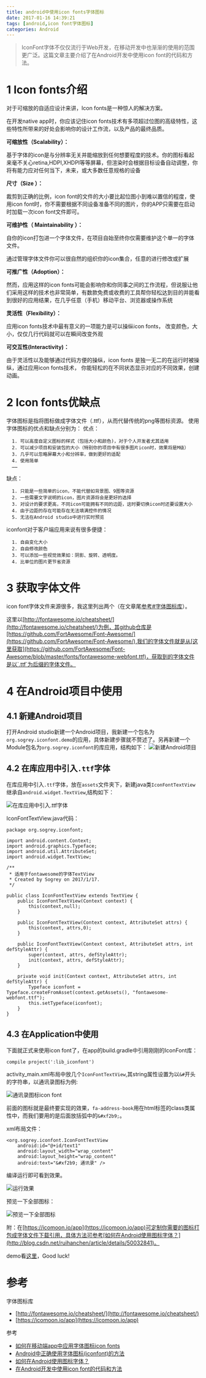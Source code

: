 ```yaml
---
title: android中使用icon fonts字体图标
date: 2017-01-16 14:39:21
tags: [android,icon font字体图标]
categories: Android
---
```


> IconFont字体不仅仅流行于Web开发，在移动开发中也渐渐的使用的范围更广泛。这篇文章主要介绍了在Android开发中使用icon font的代码和方法。

<!-- more -->
# 1 Icon fonts介绍

对于可缩放的自适应设计来讲，Icon fonts是一种惊人的解决方案。

在开发native app时，你应该记住icon fonts技术有多项超过位图的高级特性，这些特性所带来的好处会影响你的设计工作流，以及产品的最终品质。

**可缩放性（Scalability）：**

基于字体的icon是与分辨率无关并能缩放到任何想要程度的技术。你的图标看起来毫不关心retina,HDPI,XHDPI等等屏幕，但渲染时会根据目标设备自动调整，你将有能力应对任何当下，未来，或大多数任意规格的设备

**尺寸（Size ）：**

裁剪到正确的比例，icon font的文件的大小要比起位图小到难以置信的程度，使用icon font时，你不需要根据不同设备准备不同的图片，你的APP只需要在启动时加载一次icon font文件即可。

**可维护性（ Maintainability ）：**

自你的icon打包进一个字体文件，在项目自始至终你仅需要维护这个单一的字体文件。

通过管理字体文件你可以很自然的组织你的icon集合，任意的进行修改或扩展

**可推广性（Adoption）：**

然而，应用这样的icon fonts可能会影响你和你同事之间的工作流程，但说服让他们采用这样的技术也非常简单，有数款免费或收费的工具帮你轻松达到目的并能看到很好的应用结果，在几乎任意（手机）移动平台、浏览器或操作系统

**灵活性（Flexibility）：**

应用icon fonts技术中最有意义的一项能力是可以操纵icon fonts， 改变颜色，大小，仅仅几行代码就可以在瞬间改变外观

**可交互性(Interactivity)：**

由于灵活性以及能够通过代码方便的操纵，icon fonts 是独一无二的在运行时被操纵，通过应用icon fonts技术， 你能轻松的在不同状态显示对应的不同效果，创建动画。

# 2 Icon fonts优缺点

字体图标是指将图标做成字体文件（.ttf），从而代替传统的png等图标资源。
使用字体图标的优点和缺点分别为： 
优点： 

      1. 可以高度自定义图标的样式（包括大小和颜色)，对于个人开发者尤其适用 
      2. 可以减少项目和安装包的大小（特别你的项目中有很多图片icon时，效果将是M级） 
      3. 几乎可以忽略屏幕大小和分辨率，做到更好的适配
      4. 使用简单 
      …… 
缺点： 

      1. 只能是一些简单的icon，不能代替如背景图、9图等资源 
      2. 一些需要文字说明的icon，图片资源将会是更好的选择 
      3. 对设计的要求更高，不同icon可能拥有不同的边距，这时要切换icon时还要设置大小 
      4. 由于边距的存在可能存在无法填满控件的情况 
      5. 无法在Android studio中进行实时预览
      
iconfont对于客户端应用来说有很多便捷：

      1. 自由变化大小
      2. 自由修改颜色
      3. 可以添加一些视觉效果如：阴影、旋转、透明度。
      4. 比单位的图片更节省资源

# 3 获取字体文件
icon font字体文件来源很多，我这里列出两个（在文章尾[参考#字体图标库](#参考)）。

这里以[http://fontawesome.io/cheatsheet/](http://fontawesome.io/cheatsheet/)为例，其github仓库是[https://github.com/FortAwesome/Font-Awesome/](https://github.com/FortAwesome/Font-Awesome/),我们的字体文件就是从[这里获取](https://github.com/FortAwesome/Font-Awesome/blob/master/fonts/fontawesome-webfont.ttf)，获取到的字体文件是以`.ttf`为后缀的字体文件。

# 4 在Android项目中使用
## 4.1 新建Android项目
打开Android studio新建一个Android项目，我新建一个包名为`org.sogrey.iconfont.demo`的应用，具体新建步骤就不赘述了。另再新建一个Module包名为`org.sogrey.iconfont`的库应用，结构如下：
![新建Android项目](https://sogrey.github.io/pics/2017-01-17_001301.jpg)
## 4.2 在库应用中引入`.ttf`字体
在库应用中引入`.ttf`字体，放在`assets`文件夹下，新建java类`IconFontTextView`继承自`android.widget.TextView`,结构如下：

![在库应用中引入`.ttf`字体](https://sogrey.github.io/pics/2017-01-17_002541.jpg)

IconFontTextView.java代码：

	package org.sogrey.iconfont;
	
	import android.content.Context;
	import android.graphics.Typeface;
	import android.util.AttributeSet;
	import android.widget.TextView;

	/**
	 * 适用于fontawesome的字体TextView
	 * Created by Sogrey on 2017/1/17.
	 */
	
	public class IconFontTextView extends TextView {
	    public IconFontTextView(Context context) {
	        this(context,null);
	    }
	
	    public IconFontTextView(Context context, AttributeSet attrs) {
	        this(context, attrs,0);
	    }
	
	    public IconFontTextView(Context context, AttributeSet attrs, int defStyleAttr) {
	        super(context, attrs, defStyleAttr);
	        init(context, attrs, defStyleAttr);
	    }
	
	    private void init(Context context, AttributeSet attrs, int defStyleAttr) {
	        Typeface iconfont = Typeface.createFromAsset(context.getAssets(), "fontawesome-webfont.ttf");
	        this.setTypeface(iconfont);
	    }
	}

## 4.3 在Application中使用
下面就正式来使用icon font了，在app的build.gradle中引用刚刚的IconFont库：

	compile project(':lib_iconfont')

activity_main.xml布局中放几个`IconFontTextView`,其string属性设置为以`&#`开头的字符串，以通讯录图标为例:

![通讯录图标icon font](https://sogrey.github.io/pics/2017-01-17_003852.jpg)

前面的图标就是最终要实现的效果，`fa-address-book`用在html标签的class类属性中，而我们要用的是后面放括弧中的`&#xf2b9;`。

xml布局文件：

    <org.sogrey.iconfont.IconFontTextView
        android:id="@+id/text1"
        android:layout_width="wrap_content"
        android:layout_height="wrap_content"
        android:text="&#xf2b9; 通讯录" />

编译运行即可看到效果。

![运行效果](https://sogrey.github.io/pics/2017-01-17_005941.jpg)

预览一下全部图标：

![预览一下全部图标](https://sogrey.github.io/pics/2017-01-17_010816.jpg)

附：在[https://icomoon.io/app](https://icomoon.io/app)可定制你需要的图标打包成字体文件下载引用，具体方法可参考[如何在Android使用图标字体？](http://blog.csdn.net/ruihanchen/article/details/50032841)。

demo看[这里](https://github.com/Sogrey/IconFontTextView)，Good luck!




# 参考

字体图标库

* [http://fontawesome.io/cheatsheet/](http://fontawesome.io/cheatsheet/)
* [https://icomoon.io/app](https://icomoon.io/app)

参考

* [如何在移动端app中应用字体图标icon fonts](http://www.tuicool.com/articles/Mn2ARv)
* [Android中正确使用字体图标(iconfont)的方法](http://www.jb51.net/article/94880.htm)
* [如何在Android使用图标字体？](http://blog.csdn.net/ruihanchen/article/details/50032841)
* [在Android开发中使用icon font的代码和方法](http://www.weste.net/2013/12-13/94695.html)